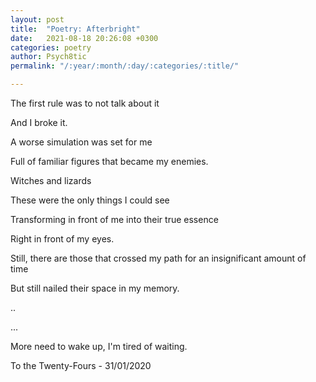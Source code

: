 ```yaml
---
layout: post
title:  "Poetry: Afterbright"
date:   2021-08-18 20:26:08 +0300
categories: poetry
author: Psych8tic
permalink: "/:year/:month/:day/:categories/:title/"

---
```

The first rule was to not talk about it

And I broke it.

A worse simulation was set for me

Full of familiar figures that became my enemies.

Witches and lizards

These were the only things I could see

Transforming in front of me into their true essence

Right in front of my eyes.

Still, there are those that crossed my path for an insignificant amount of time

But still nailed their space in my memory.

..

...

More need to wake up, I'm tired of waiting.


>
To the Twenty-Fours - 31/01/2020
